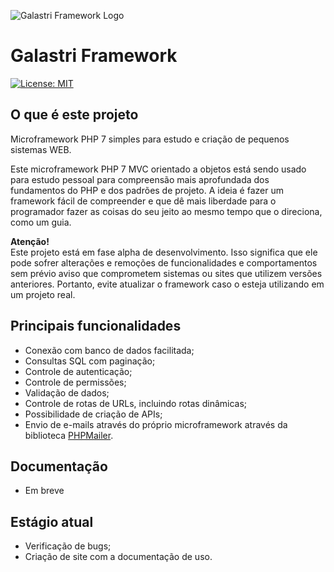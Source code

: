 ![Galastri Framework Logo](https://user-images.githubusercontent.com/49572917/111221229-f96bcb80-85b8-11eb-83db-db11fb78be37.png)


# Galastri Framework
[![License: MIT](https://img.shields.io/badge/License-MIT-yellow.svg)](https://github.com/andregalastri/galastri-framework/blob/master/galastri/LICENSE)

## O que é este projeto
Microframework PHP 7 simples para estudo e criação de pequenos sistemas WEB.

Este microframework PHP 7 MVC orientado a objetos está sendo usado para estudo pessoal para compreensão mais aprofundada dos fundamentos do PHP e dos padrões de projeto. A ideia é fazer um framework fácil de compreender e que dê mais liberdade para o programador fazer as coisas do seu jeito ao mesmo tempo que o direciona, como um guia.

**Atenção!**<br>
Este projeto está em fase alpha de desenvolvimento. Isso significa que ele pode sofrer alterações e remoções de funcionalidades e comportamentos sem prévio aviso que comprometem sistemas ou sites que utilizem versões anteriores. Portanto, evite atualizar o framework caso o esteja utilizando em um projeto real.

## Principais funcionalidades
- Conexão com banco de dados facilitada;
- Consultas SQL com paginação;
- Controle de autenticação;
- Controle de permissões;
- Validação de dados;
- Controle de rotas de URLs, incluindo rotas dinâmicas;
- Possibilidade de criação de APIs;
- Envio de e-mails através do próprio microframework através da biblioteca <a href="https://github.com/PHPMailer/PHPMailer">PHPMailer</a>.

## Documentação
- Em breve

## Estágio atual
- Verificação de bugs;
- Criação de site com a documentação de uso.
 <Br>
